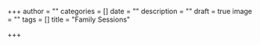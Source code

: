 +++
author = ""
categories = []
date = ""
description = ""
draft = true
image = ""
tags = []
title = "Family Sessions"

+++
